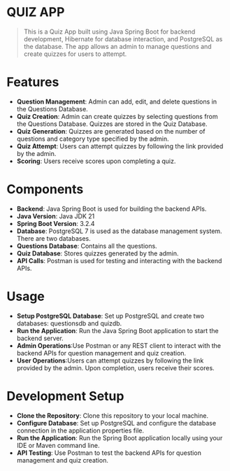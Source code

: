 # QUIZ APP

> This is a Quiz App built using Java Spring Boot for backend development, Hibernate for database interaction, and PostgreSQL as the database. The app allows an admin to manage questions and create quizzes for users to attempt.

# Features
- **Question Management**: Admin can add, edit, and delete questions in the Questions Database.
- **Quiz Creation**: Admin can create quizzes by selecting questions from the Questions Database. Quizzes are stored in the Quiz Database.
- **Quiz Generation**: Quizzes are generated based on the number of questions and category type specified by the admin.
- **Quiz Attempt**: Users can attempt quizzes by following the link provided by the admin.
- **Scoring**: Users receive scores upon completing a quiz.
  
# Components
- **Backend**: Java Spring Boot is used for building the backend APIs.
- **Java Version**: Java JDK 21
- **Spring Boot Version**: 3.2.4
- **Database**: PostgreSQL 7 is used as the database management system. There are two databases.
- **Questions Database**: Contains all the questions.
- **Quiz Database**: Stores quizzes generated by the admin.
- **API Calls**: Postman is used for testing and interacting with the backend APIs.
  
# Usage
- **Setup PostgreSQL Database**: Set up PostgreSQL and create two databases: questionsdb and quizdb.
- **Run the Application**: Run the Java Spring Boot application to start the backend server.
- **Admin Operations**:Use Postman or any REST client to interact with the backend APIs for question management and quiz creation.
- **User Operations**:Users can attempt quizzes by following the link provided by the admin. Upon completion, users receive their scores.
  
# Development Setup
- **Clone the Repository**: Clone this repository to your local machine.
- **Configure Database**: Set up PostgreSQL and configure the database connection in the application properties file.
- **Run the Application**: Run the Spring Boot application locally using your IDE or Maven command line.
- **API Testing**: Use Postman to test the backend APIs for question management and quiz creation.
